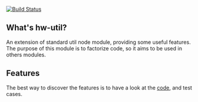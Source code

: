 [![Build Status](https://travis-ci.org/openhoat/hw-util.png?branch=master)](https://travis-ci.org/openhoat/hw-util)

## What's hw-util?

An extension of standard util node module, providing some useful features.
The purpose of this module is to factorize code, so it aims to be used in others modules.

## Features

The best way to discover the features is to have a look at the [code](https://github.com/openhoat/hw-util/tree/master/lib/hw-util.js), and test cases.

